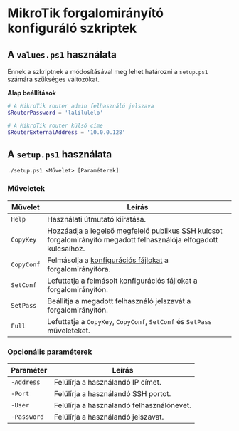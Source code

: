 # MikroTik forgalomirányító konfiguráló szkriptek

## A `values.ps1` használata

Ennek a szkriptnek a módosításával meg lehet határozni a `setup.ps1` számára szükséges változókat.

**Alap beállítások**

```ps1
# A MikroTik router admin felhasználó jelszava
$RouterPassword = 'lalilulelo'

# A MikroTik router külső címe
$RouterExternalAddress = '10.0.0.128'
```

## A `setup.ps1` használata

```
./setup.ps1 <Művelet> [Paraméterek]
```

### Műveletek

| Művelet    | Leírás                                                                                                            |
| ---------- | ----------------------------------------------------------------------------------------------------------------- |
| `Help`     | Használati útmutató kiíratása.                                                                                    |
| `CopyKey`  | Hozzáadja a legelső megfelelő publikus SSH kulcsot forgalomirányító megadott felhasználója elfogadott kulcsaihoz. |
| `CopyConf` | Felmásolja a [konfigurációs fájlokat](../../config/router/) a forgalomirányítóra.                                 |
| `SetConf`  | Lefuttatja a felmásolt konfigurációs fájlokat a forgalomirányítón.                                                |
| `SetPass`  | Beállítja a megadott felhasználó jelszavát a forgalomirányítón.                                                   |
| `Full`     | Lefuttatja a `CopyKey`, `CopyConf`, `SetConf` és `SetPass` műveleteket.                                           |

### Opcionális paraméterek

| Paraméter   | Leírás                                    |
| ----------- | ----------------------------------------- |
| `-Address`  | Felülírja a használandó IP címet.         |
| `-Port`     | Felülírja a használandó SSH portot.       |
| `-User`     | Felülírja a használandó felhasználónevet. |
| `-Password` | Felülírja a használandó jelszavat.        |
